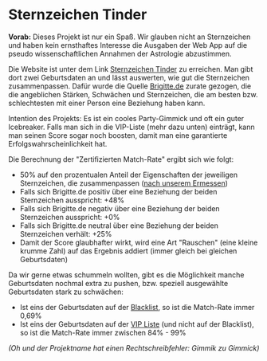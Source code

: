 # Sternzeichen Tinder
**Vorab:** Dieses Projekt ist nur ein Spaß.
Wir glauben nicht an Sternzeichen und haben kein ernsthaftes Interesse die Ausgaben der Web App auf die pseudo wissenschaftlichen Annahmen der Astrologie abzustimmen.

Die Website ist unter dem Link [Sternzeichen Tinder](https://codinghusi.github.io/zodiacsign-gimmik) zu erreichen.
Man gibt dort zwei Geburtsdaten an und lässt auswerten, wie gut die Sternzeichen zusammenpassen.
Dafür wurde die Quelle [Brigitte.de](https://www.brigitte.de/) zurate gezogen, die die angeblichen Stärken, Schwächen und Sternzeichen, die am besten bzw. schlechtesten mit einer Person eine Beziehung haben kann.

Intention des Projekts: Es ist ein cooles Party-Gimmick und oft ein guter Icebreaker. Falls man sich in die VIP-Liste (mehr dazu unten) einträgt, kann man seinen Score sogar noch boosten, damit man eine garantierte Erfolgswahrscheinlichkeit hat.

Die Berechnung der "Zertifizierten Match-Rate" ergibt sich wie folgt:  
* 50% auf den prozentualen Anteil der Eigenschaften der jeweiligen Sternzeichen, die zusammenpassen ([nach unserem Ermessen](src/categories.js))
* Falls sich Brigitte.de positiv über eine Beziehung der beiden Sternzeichen ausspricht: +48%
* Falls sich Brigitte.de negativ über eine Beziehung der beiden Sternzeichen ausspricht: +0%
* Falls sich Brigitte.de neutral über eine Beziehung der beiden Sternzeichen verhält: +25%
* Damit der Score glaubhafter wirkt, wird eine Art "Rauschen" (eine kleine krumme Zahl) auf das Ergebnis addiert (immer gleich bei gleichen Geburtsdaten)

Da wir gerne etwas schummeln wollten, gibt es die Möglichkeit manche Geburtsdaten nochmal extra zu pushen, bzw. speziell ausgewählte Geburtsdaten stark zu schwächen:
* Ist eins der Geburtsdaten auf der [Blacklist](src/special-dates.js), so ist die Match-Rate immer 0,69%
* Ist eins der Geburtsdaten auf der [VIP Liste](src/special-dates.js) (und nicht auf der Blacklist), so ist die Match-Rate immer zwischen 84% - 99%


*(Oh und der Projektname hat einen Rechtschreibfehler: Gimmik zu Gimmick)*